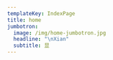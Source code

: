 ```yaml
---
templateKey: IndexPage
title: home
jumbotron:
  image: /img/home-jumbotron.jpg
  headline: "\nXian"
  subtitle: 显
---
```

